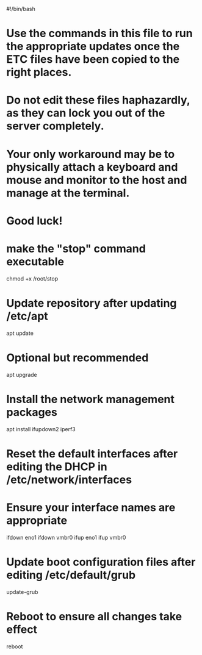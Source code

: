 #!/bin/bash
# Use the commands in this file to run the appropriate updates once the ETC files have been copied to the right places.
# Do not edit these files haphazardly, as they can lock you out of the server completely.
# Your only workaround may be to physically attach a keyboard and mouse and monitor to the host and manage at the terminal.
# Good luck!

# make the "stop" command executable
chmod +x /root/stop

# Update repository after updating /etc/apt
apt update

# Optional but recommended
apt upgrade

# Install the network management packages
apt install ifupdown2 iperf3

# Reset the default interfaces after editing the DHCP in /etc/network/interfaces
# Ensure your interface names are appropriate
ifdown eno1
ifdown vmbr0
ifup eno1
ifup vmbr0

# Update boot configuration files after editing /etc/default/grub
update-grub

# Reboot to ensure all changes take effect
reboot